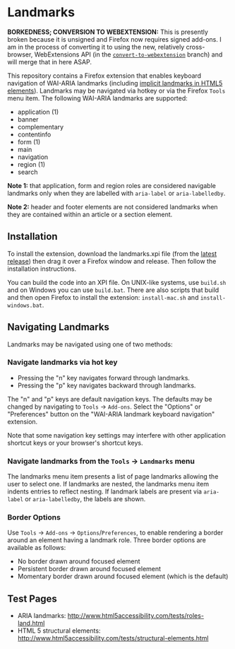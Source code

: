 Landmarks
=========

**BORKEDNESS; CONVERSION TO WEBEXTENSION:** This is presently broken because it is unsigned and Firefox now requires signed add-ons.  I am in the process of converting it to using the new, relatively cross-browser, WebExtensions API (in the [`convert-to-webextension`](https://github.com/matatk/landmarks/tree/convert-to-webextension) branch) and will merge that in here ASAP.

This repository contains a Firefox extension that enables keyboard
navigation of WAI-ARIA landmarks (including [implicit landmarks in HTML5
elements](http://www.w3.org/html/wg/drafts/html/master/dom.html#sec-strong-native-semantics)).
Landmarks may be navigated via hotkey or via the Firefox `Tools` menu
item. The following WAI-ARIA landmarks are supported:

-   application (1)
-   banner
-   complementary
-   contentinfo
-   form (1)
-   main
-   navigation
-   region (1)
-   search

**Note 1:** that application, form and region roles are considered
navigable landmarks only when they are labelled with `aria-label` or
`aria-labelledby`.

**Note 2:** header and footer elements are not considered landmarks when
they are contained within an article or a section element.

Installation
------------

To install the extension, download the landmarks.xpi file (from the
[latest release](https://github.com/matatk/landmarks/releases/latest))
then drag it over a Firefox window and release. Then follow the
installation instructions.

You can build the code into an XPI file. On UNIX-like systems, use
`build.sh` and on Windows you can use `build.bat`. There are also
scripts that build and then open Firefox to install the extension:
`install-mac.sh` and `install-windows.bat`.

Navigating Landmarks
--------------------

Landmarks may be navigated using one of two methods:

### Navigate landmarks via hot key

-   Pressing the "n" key navigates forward through landmarks.
-   Pressing the "p" key navigates backward through landmarks.

The "n" and "p" keys are default navigation keys. The defaults may be
changed by navigating to `Tools` → `Add-ons`. Select the "Options" or
"Preferences" button on the "WAI-ARIA landmark keyboard navigation"
extension.

Note that some navigation key settings may interfere with other
application shortcut keys or your browser's shortcut keys.

### Navigate landmarks from the `Tools` → `Landmarks` menu

The landmarks menu item presents a list of page landmarks allowing the
user to select one. If landmarks are nested, the landmarks menu item
indents entries to reflect nesting. If landmark labels are present via
`aria-label` or `aria-labelledby`, the labels are shown.

### Border Options

Use `Tools` → `Add-ons` → `Options`/`Preferences`, to enable rendering a
border around an element having a landmark role. Three border options
are available as follows:

-   No border drawn around focused element
-   Persistent border drawn around focused element
-   Momentary border drawn around focused element (which is the default)

Test Pages
----------

-   ARIA landmarks:
    http://www.html5accessibility.com/tests/roles-land.html
-   HTML 5 structural elements:
    http://www.html5accessibility.com/tests/structural-elements.html

